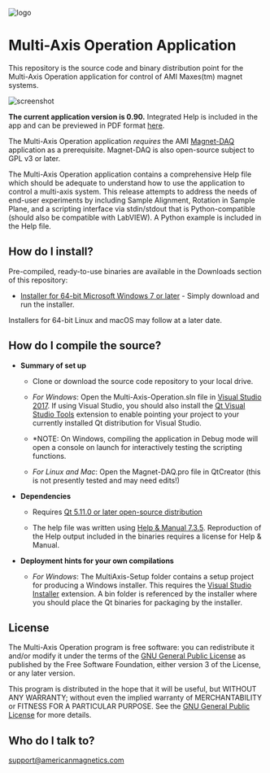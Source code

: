 [logo]:http://www.americanmagnetics.com/images/header_r2_c1.jpg "AMI Logo"![logo](http://www.americanmagnetics.com/images/header_r2_c1.jpg)# Multi-Axis Operation Application #This repository is the source code and binary distribution point for the Multi-Axis Operation application for control of AMI Maxes(tm) magnet systems.![screenshot](https://bitbucket.org/americanmagneticsinc/multi-axis-operation/raw/5e791dd0fa0fd50f56d80b4c0e05bbea39ac5f3b/help/images/screenshot.png)**The current application version is 0.90.** Integrated Help is included in the app and can be previewed in PDF format [here](https://bitbucket.org/americanmagneticsinc/multi-axis-operation/downloads/Multi-Axis-Operation-Help.pdf).The Multi-Axis Operation application *requires* the AMI [Magnet-DAQ](https://bitbucket.org/americanmagneticsinc/magnet-daq) application as a prerequisite. Magnet-DAQ is also open-source subject to GPL v3 or later.The Multi-Axis Operation application contains a comprehensive Help file which should be adequate to understand how to use the application to control a multi-axis system. This release attempts to address the needs of end-user experiments by including Sample Alignment, Rotation in Sample Plane, and a scripting interface via stdin/stdout that is Python-compatible (should also be compatible with LabVIEW). A Python example is included in the Help file.## How do I install? ##Pre-compiled, ready-to-use binaries are available in the Downloads section of this repository:* [Installer for 64-bit Microsoft Windows 7 or later](https://bitbucket.org/americanmagneticsinc/multi-axis-operation/downloads/MultiAxis-Setup.msi) - Simply download and run the installer.Installers for 64-bit Linux and macOS may follow at a later date.## How do I compile the source? ##* __Summary of set up__	* Clone or download the source code repository to your local drive.	* *For Windows*: Open the Multi-Axis-Operation.sln file in [Visual Studio 2017](https://www.visualstudio.com/free-developer-offers/). If using Visual Studio, you should also install the [Qt Visual Studio Tools](https://marketplace.visualstudio.com/items?itemName=TheQtCompany.QtVisualStudioTools-19123) extension to enable pointing your project to your currently installed Qt distribution for Visual Studio.	* *NOTE: On Windows, compiling the application in Debug mode will open a console on launch for interactively testing the scripting functions.	* *For Linux and Mac*: Open the Magnet-DAQ.pro file in QtCreator (this is not presently tested and may need edits!)* __Dependencies__	* Requires [Qt 5.11.0 or later open-source distribution](https://www.qt.io/download-open-source/)	* The help file was written using [Help & Manual 7.3.5](https://www.helpandmanual.com/). Reproduction of the Help output included in the binaries requires a license for Help & Manual.* __Deployment hints for your own compilations__	* *For Windows*: The MultiAxis-Setup folder contains a setup project for producing a Windows installer. This requires the [Visual Studio Installer](https://marketplace.visualstudio.com/items?itemName=VisualStudioProductTeam.MicrosoftVisualStudio2017InstallerProjects) extension. A bin folder is referenced by the installer where you should place the Qt binaries for packaging by the installer.	## License ##The Multi-Axis Operation program is free software: you can redistribute it and/or modify it under the terms of the [GNU General Public License](https://www.gnu.org/licenses/gpl.html) as published by the Free Software Foundation, either version 3 of the License, or any later version.This program is distributed in the hope that it will be useful, but WITHOUT ANY WARRANTY; without even the implied warranty of MERCHANTABILITY or FITNESS FOR A PARTICULAR PURPOSE. See the [GNU General Public License](https://www.gnu.org/licenses/gpl.html) for more details.## Who do I talk to? ##<support@americanmagnetics.com>